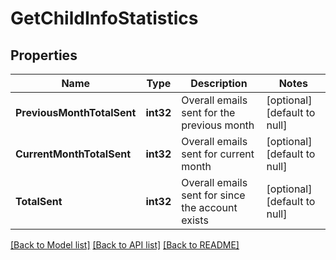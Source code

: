 # GetChildInfoStatistics

## Properties
Name | Type | Description | Notes
------------ | ------------- | ------------- | -------------
**PreviousMonthTotalSent** | **int32** | Overall emails sent for the previous month | [optional] [default to null]
**CurrentMonthTotalSent** | **int32** | Overall emails sent for current month | [optional] [default to null]
**TotalSent** | **int32** | Overall emails sent for since the account exists | [optional] [default to null]

[[Back to Model list]](../README.md#documentation-for-models) [[Back to API list]](../README.md#documentation-for-api-endpoints) [[Back to README]](../README.md)


